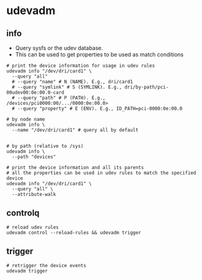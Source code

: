 # udevadm

## info

- Query sysfs or the udev database.
- This can be used to get properties to be used as match conditions

```shell
# print the device information for usage in udev rules
udevadm info "/dev/dri/card1" \
  --query "all"
  # --query "name" # N (NAME). E.g., dri/card1
  # --query "symlink" # S (SYMLINK). E.g., dri/by-path/pci-00udev00:0e:00.0-card
  # --query "path" # P (PATH). E.g., /devices/pci0000:00/.../0000:0e:00.0>
  # --query "property" # E (ENV). E.g., ID_PATH=pci-0000:0e:00.0

# by node name
udevadm info \
  --name "/dev/dri/card1" # query all by default


# by path (relative to /sys)
udevadm info \
  --path "devices"

# print the device information and all its parents
# all the properties can be used in udev rules to match the specified device
udevadm info "/dev/dri/card1" \
  --query "all" \
  --attribute-walk
```

## controlq

```shell
# reload udev rules
udevadm control --reload-rules && udevadm trigger
```

## trigger

```shell
# retrigger the device events
udevadm trigger
```
